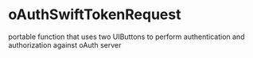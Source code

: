 # oAuthSwiftTokenRequest
portable function that uses two UIButtons to perform authentication and authorization against oAuth server
